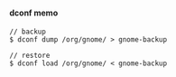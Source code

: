 #### dconf memo

```
// backup
$ dconf dump /org/gnome/ > gnome-backup

// restore
$ dconf load /org/gnome/ < gnome-backup
```
